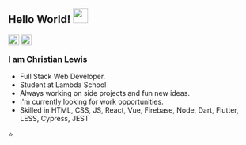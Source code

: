## Hello World! <img src="https://raw.githubusercontent.com/christianlewis024/christianlewis024/master/gifs/Hi.gif" width="30px"></h2>

<a href="https://www.linkedin.com/in/christianlewis92/">
  <img align="left" alt="Christian's Linkdein" width="22px" src="https://cdn.jsdelivr.net/npm/simple-icons@v3/icons/linkedin.svg" />
</a>
<a href="https://github.com/christianlewis024">
  <img align="left" alt="Christian's Github" width="22px" src="https://cdn.jsdelivr.net/npm/simple-icons@v3/icons/github.svg" />
</a>



<br />


### I am Christian Lewis
- Full Stack Web Developer.
- Student at Lambda School 
- Always working on side projects and fun new ideas.
- I'm currently looking for work opportunities.
- Skilled in HTML, CSS, JS, React, Vue, Firebase, Node, Dart, Flutter, LESS, Cypress, JEST 

⭐️ 
